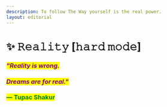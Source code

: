 ```yaml
---
description: To follow The Way yourself is the real power.
layout: editorial
---
```


# ✨ 𝚁𝚎𝚊𝚕𝚒𝚝𝚢 \[𝚑𝚊𝚛𝚍 𝚖𝚘𝚍𝚎]

### _<mark style="color:purple;">"Reality is wrong.</mark>_&#x20;

### _<mark style="color:purple;">Dreams are for real."</mark>_

### <mark style="color:green;">**― Tupac Shakur**</mark>
